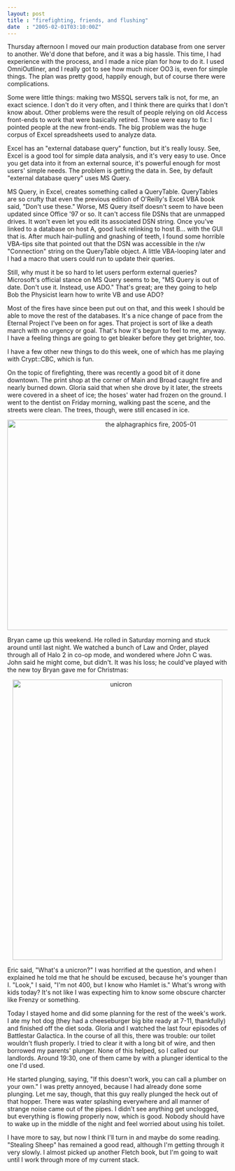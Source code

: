 ```yaml
---
layout: post
title : "firefighting, friends, and flushing"
date  : "2005-02-01T03:10:00Z"
---
```

Thursday afternoon I moved our main production database from one server to
another.  We'd done that before, and it was a big hassle.  This time, I had
experience with the process, and I made a nice plan for how to do it.  I used
OmniOutliner, and I really got to see how much nicer OO3 is, even for simple
things.  The plan was pretty good, happily enough, but of course there were
complications.

Some were little things: making two MSSQL servers talk is not, for me, an exact
science.  I don't do it very often, and I think there are quirks that I don't
know about.  Other problems were the result of people relying on old Access
front-ends to work that were basically retired.  Those were easy to fix: I
pointed people at the new front-ends.  The big problem was the huge corpus of
Excel spreadsheets used to analyze data.

Excel has an "external database query" function, but it's really lousy.  See,
Excel is a good tool for simple data analysis, and it's very easy to use.  Once
you get data into it from an external source, it's powerful enough for most
users' simple needs.  The problem is getting the data in.  See, by default
"external database query" uses MS Query.

MS Query, in Excel, creates something called a QueryTable.  QueryTables are so
crufty that even the previous edition of O'Reilly's Excel VBA book said, "Don't
use these."  Worse, MS Query itself doesn't seem to have been updated since
Office '97 or so.  It can't access file DSNs that are unmapped drives.  It
won't even let you edit its associated DSN string.  Once you've linked to a
database on host A, good luck relinking to host B... with the GUI that is.
After much hair-pulling and gnashing of teeth, I found some horrible VBA-tips
site that pointed out that the DSN was accessible in the r/w "Connection"
string on the QueryTable object.  A little VBA-looping later and I had a macro
that users could run to update their queries.

Still, why must it be so hard to let users perform external queries?
Microsoft's official stance on MS Query seems to be, "MS Query is out of date.
Don't use it.  Instead, use ADO."  That's great; are they going to help Bob the
Physicist learn how to write VB and use ADO?

Most of the fires have since been put out on that, and this week I should be
able to move the rest of the databases.  It's a nice change of pace from the
Eternal Project I've been on for ages.  That project is sort of like a death
march with no urgency or goal.  That's how it's begun to feel to me, anyway.  I
have a feeling things are going to get bleaker before they get brighter, too.

I have a few other new things to do this week, one of which has me playing with
Crypt::CBC, which is fun.

On the topic of firefighting, there was recently a good bit of it done
downtown.  The print shop at the corner of Main and Broad caught fire and
nearly burned down.  Gloria said that when she drove by it later, the streets
were covered in a sheet of ice; the hoses' water had frozen on the ground.  I
went to the dentist on Friday morning, walking past the scene, and the streets
were clean.  The trees, though, were still encased in ice.

<center>
<a data-flickr-embed="true" href="https://www.flickr.com/photos/rjbs/albums/72157594427572839" title="the alphagraphics fire, 2005-01"><img src="https://live.staticflickr.com/138/326725438_682c19f701_z.jpg" width="640" height="480" alt="the alphagraphics fire, 2005-01"></a><script async src="//embedr.flickr.com/assets/client-code.js" charset="utf-8"></script>
</center>

Bryan came up this weekend.  He rolled in Saturday morning and stuck around
until last night.  We watched a bunch of Law and Order, played through all of
Halo 2 in co-op mode, and wondered where John C was.  John said he might come,
but didn't.  It was his loss; he could've played with the new toy Bryan gave me
for Christmas:

<center>
<a data-flickr-embed="true" href="https://www.flickr.com/photos/rjbs/328829289/in/photolist-v4kz8-v4kuv-uUE1y-v4kjX/" title="unicron"><img src="https://live.staticflickr.com/144/328829289_672966814b_z.jpg" width="480" height="640" alt="unicron"></a><script async src="//embedr.flickr.com/assets/client-code.js" charset="utf-8"></script>
</center>

Eric said, "What's a unicron?"  I was horrified at the question, and when I
explained he told me that he should be excused, because he's younger than I.
"Look," I said, "I'm not 400, but I know who Hamlet is."  What's wrong with
kids today?  It's not like I was expecting him to know some obscure charcter
like Frenzy or something.

Today I stayed home and did some planning for the rest of the week's work.  I
ate my hot dog (they had a cheeseburger big bite ready at 7-11, thankfully) and
finished off the diet soda.  Gloria and I watched the last four episodes of
Battlestar Galactica.  In the course of all this, there was trouble: our toilet
wouldn't flush properly.  I tried to clear it with a long bit of wire, and then
borrowed my parents' plunger.  None of this helped, so I called our landlords.
Around 19:30, one of them came by with a plunger identical to the one I'd used.

He started plunging, saying, "If this doesn't work, you can call a plumber on
your own."  I was pretty annoyed, because I had already done some plunging. Let
me say, though, that this guy really plunged the heck out of that hopper. There
was water splashing everywhere and all manner of strange noise came out of the
pipes.  I didn't see anything get unclogged, but everything is flowing properly
now, which is good.  Nobody should have to wake up in the middle of the night
and feel worried about using his toilet.

I have more to say, but now I think I'll turn in and maybe do some reading.
"Stealing Sheep" has remained a good read, although I'm getting through it very
slowly.  I almost picked up another Fletch book, but I'm going to wait until I
work through more of my current stack.

